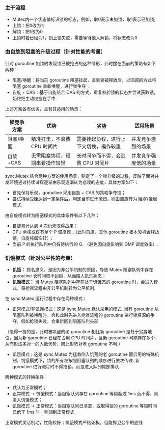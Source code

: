 ### 主干流程

- Mutex内一个状态值标识锁的标志，例如，取0表示未加锁，取1表示已加锁;
- 上锁：把0改为1;
- 解锁：把1改为0
- 上锁时若已经为1，则上锁失败，需要等待他人解锁，将状态改为0

### 由自旋到阻塞的升级过程（针对性能的考量）

针对 goroutine 加锁时发现锁已被抢占的这种情形，此时摆在面前的策略有如下两种：

- 阻塞/唤醒：将当前 goroutine 阻塞挂起，直到锁被释放后，以回调的方式将阻塞 goroutine 重新唤醒，进行锁争夺；
- 自旋 + CAS：基于自旋结合 CAS 的方式，重复校验锁的状态并尝试获取锁，始终把主动权握在手中.

上述方案各有优劣，且有其适用的场景：

| **锁竞争方案** | **优势**                       | **劣势**                               | **适用场景**         |
| -------------- | ------------------------------ | -------------------------------------- | -------------------- |
| 阻塞/唤醒      | 精准打击，不浪费 CPU 时间片    | 需要挂起协程，进行上下文切换，操作较重 | 并发竞争激烈的场景   |
| 自旋+CAS       | 无需阻塞协程，短期来看操作较轻 | 长时间争而不得，会浪费 CPU 时间片      | 并发竞争强度低的场景 |

sync.Mutex 结合两种方案的使用场景，制定了一个锁升级的过程，反映了面对并发环境通过持续试探逐渐由乐观逐渐转为悲观的态度，具体方案如下：

- 首先保持乐观，goroutine 采用自旋 + CAS 的策略争夺锁；
- 尝试持续受挫达到一定条件后，判定当前过于激烈，则由自旋转为 阻塞/挂起模式.

由自旋模式转为阻塞模式的具体条件有以下几种：

-  自旋累计达到 4 次仍未取得战果；
- CPU 单核或仅有单个 P 调度器；（此时自旋，其他 goroutine 根本没机会释放锁，自旋纯属空转）；
- 当前 P 的执行队列中仍有待执行的 G. （避免因自旋影响到 GMP 调度效率）.

### 饥饿模式（针对公平性的考量）

- **饥饿：** 顾名思义，是因为非公平机制的原因，导致 Mutex 阻塞队列中存在 goroutine 长时间取不到锁，从而陷入饥荒状态；
- **饥饿模式：** 当 Mutex 阻塞队列中存在处于饥饿态的 goroutine 时，会进入模式，将抢锁流程由非公平机制转为公平机制.

在 sync.Mutex 运行过程中存在两种模式：

- 正常模式/非饥饿模式：这是 sync.Mutex 默认采用的模式. 当有 goroutine 从阻塞队列被唤醒时，会和此时先进入抢锁流程的 goroutine 进行锁资源的争夺，假如抢锁失败，会重新回到阻塞队列头部.

（值得一提的是，此时被唤醒的老 goroutine 相比新 goroutine 是处于劣势地位，因为新 goroutine 已经在占用 CPU 时间片，且新 goroutine 可能存在多个，从而形成多对一的人数优势，因此形势对老 goroutine 不利.）

- 饥饿模式：这是 sync.Mutex 为拯救陷入饥荒的老 goroutine 而启用的特殊机制，饥饿模式下，锁的所有权按照阻塞队列的顺序进行依次传递. 新 goroutine 进行流程时不得抢锁，而是进入队列尾部排队.

两种模式的转换条件：

-  默认为正常模式；
- 正常模式 -> 饥饿模式：当阻塞队列存在 goroutine 等锁超过 1ms 而不得，则进入饥饿模式；
- 饥饿模式 -> 正常模式：当阻塞队列已清空，或取得锁的 goroutine 等锁时间已低于 1ms 时，则回到正常模式.

正常模式灵活机动，性能较好；饥饿模式严格死板，但能捍卫公平的底线